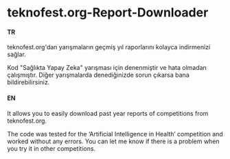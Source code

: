 # teknofest.org-Report-Downloader

#### TR
teknofest.org'dan yarışmaların geçmiş yıl raporlarını kolayca indirmenizi sağlar.

Kod "Sağlıkta Yapay Zeka" yarışması için denenmiştir ve hata olmadan çalışmıştır.
Diğer yarışmalarda denediğinizde sorun çıkarsa bana bildirebilirsiniz.

#### EN
It allows you to easily download past year reports of competitions from teknofest.org.

The code was tested for the ‘Artificial Intelligence in Health’ competition and worked without any errors. You can let me know if there is a problem when you try it in other competitions.
